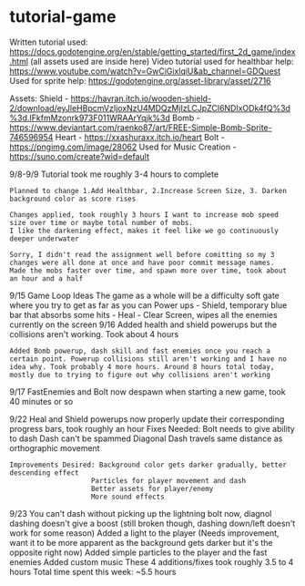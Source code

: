 # tutorial-game
Written tutorial used: https://docs.godotengine.org/en/stable/getting_started/first_2d_game/index.html (all assets used are inside here)
Video tutorial used for healthbar help: https://www.youtube.com/watch?v=GwCiGixlqiU&ab_channel=GDQuest 
Used for sprite help: https://godotengine.org/asset-library/asset/2716

Assets:
	Shield - https://havran.itch.io/wooden-shield-2/download/eyJleHBpcmVzIjoxNzU4MDQzMjIzLCJpZCI6NDIxODk4fQ%3d%3d.IFkfmMzonrk973F011WRAArYqjk%3d 
	Bomb - https://www.deviantart.com/raenko87/art/FREE-Simple-Bomb-Sprite-746596954
	Heart - https://xxashuraxx.itch.io/heart
	Bolt - https://pngimg.com/image/28062
	Used for Music Creation - https://suno.com/create?wid=default
	
9/8-9/9
	Tutorial took me roughly 3-4 hours to complete

	Planned to change 1.Add Healthbar, 2.Increase Screen Size, 3. Darken background color as score rises

	Changes applied, took roughly 3 hours I want to increase mob speed size over time or maybe total number of mobs. 
	I like the darkening effect, makes it feel like we go continuously deeper underwater

	Sorry, I didn't read the assignment well before comitting so my 3 changes were all done at once and have poor commit message names. 
	Made the mobs faster over time, and spawn more over time, took about an hour and a half

9/15
	Game Loop Ideas
	The game as a whole will be a difficulty soft gate where you try to get as far as you can
	Power ups - Shield, temporary blue bar that absorbs some hits
			  - Heal
			  - Clear Screen, wipes all the enemies currently on the screen
9/16
	Added health and shield powerups but the collisions aren't working. Took about 4 hours
	
	Added Bomb powerup, dash skill and fast enemies once you reach a certain point. Powerup collisions still aren't working and I have no idea why. Took probably 4 more hours. Around 8 hours total today, mostly due to trying to figure out why collisions aren't working
	
9/17
	FastEnemies and Bolt now despawn when starting a new game, took 40 minutes or so
	
	
9/22
	Heal and Shield powerups now properly update their corresponding progress bars, took roughly an hour
	Fixes Needed: Bolt needs to give ability to dash
					Dash can't be spammed
					Diagonal Dash travels same distance as orthographic movement
					
	Improvements Desired: Background color gets darker gradually, better descending effect
						Particles for player movement and dash
						Better assets for player/enemy
						More sound effects
					
9/23
	You can't dash without picking up the lightning bolt now, diagnol dashing doesn't give a boost (still broken though, dashing down/left doesn't work for some reason)
	Added a light to the player (Needs improvement, want it to be more apparent as the background gets darker but it's the opposite right now)
	Added simple particles to the player and the fast enemies
	Added custom music
	These 4 additions/fixes took roughly 3.5 to 4 hours
	Total time spent this week: ~5.5 hours
	
